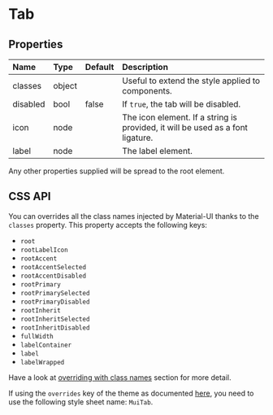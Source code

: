 # Tab



## Properties
| Name | Type | Default | Description |
|:-----|:-----|:--------|:------------|
| classes | object |  | Useful to extend the style applied to components. |
| disabled | bool | false | If `true`, the tab will be disabled. |
| icon | node |  | The icon element. If a string is provided, it will be used as a font ligature. |
| label | node |  | The label element. |

Any other properties supplied will be spread to the root element.

## CSS API

You can overrides all the class names injected by Material-UI thanks to the `classes` property.
This property accepts the following keys:
- `root`
- `rootLabelIcon`
- `rootAccent`
- `rootAccentSelected`
- `rootAccentDisabled`
- `rootPrimary`
- `rootPrimarySelected`
- `rootPrimaryDisabled`
- `rootInherit`
- `rootInheritSelected`
- `rootInheritDisabled`
- `fullWidth`
- `labelContainer`
- `label`
- `labelWrapped`

Have a look at [overriding with class names](/customization/overrides#overriding-with-class-names)
section for more detail.

If using the `overrides` key of the theme as documented
[here](/customization/themes#customizing-all-instances-of-a-component-type),
you need to use the following style sheet name: `MuiTab`.
